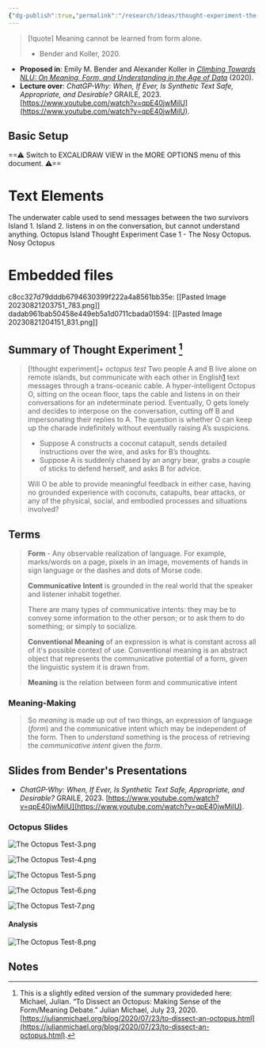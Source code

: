 ```yaml
---
{"dg-publish":true,"permalink":"/research/ideas/thought-experiment-the-octopus-test-v-0-75-fa-23/","title":"Thought Experiment-The Octopus Test-v.0.75-FA23","tags":[null,"gardenEntry","gardenEntry","gardenEntry","gardenEntry","gardenEntry","gardenEntry","gardenEntry","gardenEntry","gardenEntry","gardenEntry","gardenEntry","gardenEntry"]}
---
```



> [!quote]
> Meaning cannot be learned from form alone.
> - Bender and Koller, 2020.

- **Proposed in**: Emily M. Bender and Alexander Koller in *[Climbing Towards NLU: On Meaning, Form, and Understanding in the Age of Data](https://www.aclweb.org/anthology/2020.acl-main.pdf)* (2020).
- **Lecture over**: *ChatGP-Why: When, If Ever, Is Synthetic Text Safe, Appropriate, and Desirable?* GRAILE, 2023. [https://www.youtube.com/watch?v=qpE40jwMilU](https://www.youtube.com/watch?v=qpE40jwMilU).

## Basic Setup


<div class="transclusion internal-embed is-loaded"><div class="markdown-embed">




==⚠  Switch to EXCALIDRAW VIEW in the MORE OPTIONS menu of this document. ⚠==


# Text Elements
The underwater
cable used to
send messages
between the two
survivors 
Island 1. 
Island 2. 
listens in on the
conversation, but
cannot understand anything. 
Octopus Island Thought Experiment
Case 1 - The Nosy Octopus. 
Nosy
Octopus 

# Embedded files
c8cc327d79dddb6794630399f222a4a8561bb35e: [[Pasted Image 20230821203751_783.png]]
dadab961bab50458e449eb5a1d0711cbada01594: [[Pasted Image 20230821204151_831.png]]



</div></div>


## Summary of Thought Experiment [^1]

> [!thought experiment]+ *octopus test*
>  Two people A and B live alone on remote islands, but communicate with each other in English[1](https://julianmichael.org/blog/2020/07/23/to-dissect-an-octopus.html#fn:bender-rule) text messages through a trans-oceanic cable. A hyper-intelligent Octopus O, sitting on the ocean floor, taps the cable and listens in on their conversations for an indeterminate period. Eventually, O gets lonely and decides to interpose on the conversation, cutting off B and impersonating their replies to A. The question is whether O can keep up the charade indefinitely without eventually raising A’s suspicions.
> 
> - Suppose A constructs a coconut catapult, sends detailed instructions over the wire, and asks for B’s thoughts.
> - Suppose A is suddenly chased by an angry bear, grabs a couple of sticks to defend herself, and asks B for advice.
> 
> Will O be able to provide meaningful feedback in either case, having no grounded experience with coconuts, catapults, bear attacks, or any of the physical, social, and embodied processes and situations involved?

## Terms

> **Form** - Any observable realization of language. For example, marks/words on a page, pixels in an image, movements of hands in sign language or the dashes and dots of Morse code.
> 
> **Communicative Intent** is grounded in the real world that the speaker and listener inhabit together.
> 
> There are many types of communicative intents: they may be to convey some information to the other person; or to ask them to do something; or simply to socialize.
> 
> **Conventional Meaning** of an expression is what is constant across all of it's possible context of use. Conventional meaning is an abstract object that represents the communicative potential of a form, given the linguistic system it is drawn from.
> 
> **Meaning** is the relation between form and communicative intent

### Meaning-Making

> So *meaning* is made up out of two things, an expression of language (*form*) and the communicative intent which may be independent of the form.
> Then to *understand* something is the process of retrieving the *communicative intent* given the *form*.

## Slides from Bender's Presentations

- *ChatGP-Why: When, If Ever, Is Synthetic Text Safe, Appropriate, and Desirable?* GRAILE, 2023. [https://www.youtube.com/watch?v=qpE40jwMilU](https://www.youtube.com/watch?v=qpE40jwMilU).

### Octopus Slides

![The Octopus Test-3.png](/img/user/Files/_attachments/The%20Octopus%20Test-3.png)

![The Octopus Test-4.png](/img/user/Files/_attachments/The%20Octopus%20Test-4.png)

![The Octopus Test-5.png](/img/user/Files/_attachments/The%20Octopus%20Test-5.png)

![The Octopus Test-6.png](/img/user/Files/_attachments/The%20Octopus%20Test-6.png)

![The Octopus Test-7.png](/img/user/Files/_attachments/The%20Octopus%20Test-7.png)

#### Analysis

![The Octopus Test-8.png](/img/user/Files/_attachments/The%20Octopus%20Test-8.png)

## Notes

[^1]: This is a slightly edited version of the summary provideded here: Michael, Julian. “To Dissect an Octopus: Making Sense of the Form/Meaning Debate.” Julian Michael, July 23, 2020. [https://julianmichael.org/blog/2020/07/23/to-dissect-an-octopus.html](https://julianmichael.org/blog/2020/07/23/to-dissect-an-octopus.html).
